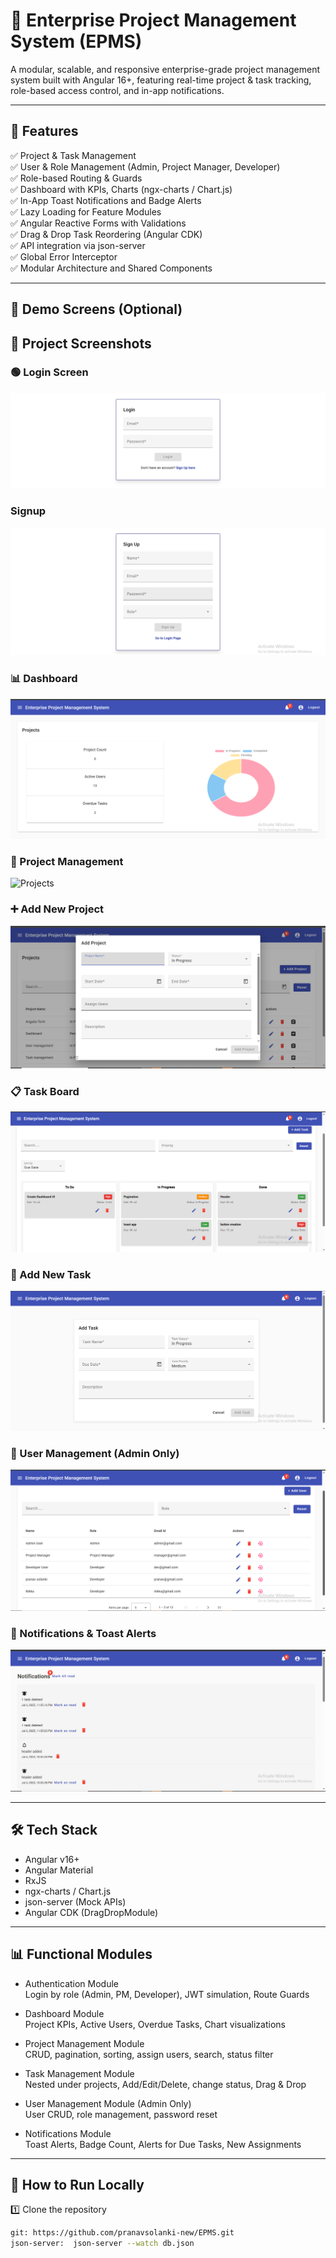 # 🚀 Enterprise Project Management System (EPMS)

A modular, scalable, and responsive enterprise-grade project management system built with Angular 16+, featuring real-time project & task tracking, role-based access control, and in-app notifications.

---

## 📌 Features
✅ Project & Task Management  
✅ User & Role Management (Admin, Project Manager, Developer)  
✅ Role-based Routing & Guards  
✅ Dashboard with KPIs, Charts (ngx-charts / Chart.js)  
✅ In-App Toast Notifications and Badge Alerts  
✅ Lazy Loading for Feature Modules  
✅ Angular Reactive Forms with Validations  
✅ Drag & Drop Task Reordering (Angular CDK)  
✅ API integration via json-server  
✅ Global Error Interceptor  
✅ Modular Architecture and Shared Components  

---

## 📸 Demo Screens (Optional)
## 📸 Project Screenshots

### 🟢 Login Screen
![Login](screenshots/login.png)

###  Signup
![SignUp](screenshots/signup.png)

### 📊 Dashboard
![Dashboard](screenshots/dashboard.png)

### 📁 Project Management
![Projects](screenshots/projects.png)

### ➕ Add New Project
![Add Project](screenshots/addproject.png)

### 📋 Task Board
![Tasks](screenshots/task.png)

### 📝 Add New Task
![Add Task](screenshots/addtask.png)

### 👥 User Management (Admin Only)
![Users](screenshots/user.png)

### 🔔 Notifications & Toast Alerts
![Notifications](screenshots/notification.png)

---

## 🛠️ Tech Stack  

- Angular v16+
- Angular Material
- RxJS
- ngx-charts / Chart.js
- json-server (Mock APIs)
- Angular CDK (DragDropModule)

---


## 📊 Functional Modules

- Authentication Module  
  Login by role (Admin, PM, Developer), JWT simulation, Route Guards  

- Dashboard Module  
  Project KPIs, Active Users, Overdue Tasks, Chart visualizations  

- Project Management Module  
  CRUD, pagination, sorting, assign users, search, status filter  

- Task Management Module  
  Nested under projects, Add/Edit/Delete, change status, Drag & Drop  

- User Management Module (Admin Only)  
  User CRUD, role management, password reset  

- Notifications Module  
  Toast Alerts, Badge Count, Alerts for Due Tasks, New Assignments  

---

## 📢 How to Run Locally

1️⃣ Clone the repository  
```bash
git: https://github.com/pranavsolanki-new/EPMS.git
json-server:  json-server --watch db.json 


